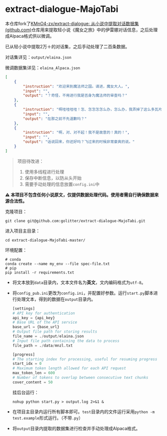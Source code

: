 # extract-dialogue-MajoTabi

本仓库fork了[KMnO4-zx/extract-dialogue: 从小说中提取对话数据集 (github.com)](https://github.com/KMnO4-zx/extract-dialogue/tree/master)仓库用来提取轻小说《魔女之旅》中的伊雷娜对话信息，之后处理成Alpaca格式供以微调。

已从轻小说中提取2万＋的对话集，之后手动处理了二百条数据。

对话集详见：`output/elaina.json`

微调数据集详见：`elaina_Alpaca.json`

```json
[
    {
        "instruction": "欢迎来到魔法师之国。请进，魔女大人。",
        "input": "",
        "output": "？奇怪，不用进行我是否身为魔法师的审查吗？"
    },
    {
        "instruction": "啊哇哇哇哇！怎、怎怎怎怎么办，怎么办，我弄掉了这么多瓦片，弄不回来……",
        "input": "",
        "output": "在那之前不先道歉吗？"
    },
    {
        "instruction": "啊，对、对不起！我不是故意的！真的！",
        "input": "",
        "output": "话说回来，你还好吗？飞过来的时候非常豪爽的说。"
    }
]
```



> 项目待改进：
>
> 1. 使用多线程进行处理
> 2. 保存中断信息，以防从头开始
> 3. 需要手动处理的信息放置`config.ini`中

**⚠️ 本项目不包含任何小说原文，仅提供数据处理代码。使用者需自行确保数据来源合法性。**

克隆项目：

```shell
git clone git@github.com:golitter/extract-dialogue-MajoTabi.git
```

进入项目主目录：

```shell
cd extract-dialogue-MajoTabi-master/
```

环境配置：

```shell
# conda
conda create --name my_env --file spec-file.txt
# pip 
pip install -r requirements.txt
```

- 将文本放到`data`目录内，文本文件名为**英文**，文内编码格式为`utf-8`。

- 将`config_pub.ini`更改为`config.ini`，并配置好参数。运行`start.py`脚本进行处理文本，得到的数据在`output`目录内。

  ```python
  [settings]
  # API key for authentication
  api_key = {api_key}
  # Base URL of the API service
  base_url = {base_url}
  # Output file path for storing results
  file_name = ./output/elaina.json
  # Input file path containing the data to process
  file_path = ./data/mnzl.txt
  
  [progress]
  # The starting index for processing, useful for resuming progress
  start_idx = 0
  # Maximum token length allowed for each API request
  max_token_len = 600
  # Number of tokens to overlap between consecutive text chunks
  cover_content = 50
  ```

  

  挂后台运行：

  ```shell
  nohup python start.py > output.log 2>&1 &
  ```

- 在项目主目录内运行所有脚本即可。`test`目录内的文件运行采用`python -m test.example`形式运行。（不带`.py`）

- 将`output`目录内提取的数据集进行检查并手动处理成Alpaca格式。
